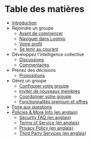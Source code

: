 # Table des matières

* [Introduction](README.md)
* Rejoindre un groupe
   * [Avant de commencer](getting_started.md)
   * [Naviguer dans Loomio](reading_loomio.md)
   * [Votre profil](your_user_profile.md)
   * [Se tenir au courant](keeping_up_to_date.md)
* Développez l'intelligence collective
   * [Discussions](discussion_threads.md)
   * [Commentaires](comments.md)
* Prenez des décisions
   * [Propositions](proposals.md)
* Gérez un groupe
   * [Configurer votre groupe](group_settings.md)
   * [Inviter de nouveaux membres](inviting_new_members.md)
   * [Coordonner votre groupe](coordinating_your_group.md)
   * [Fonctionnalités premium et offres](pricing.md)
* [Foire aux questions](frequently_asked_questions.md)
* [Policies & More Info (en anglais)](/en/policies.md)
   * [Security FAQ (en anglais)](/en/security_privacy.md)
   * [Terms of Service (en anglais)](/en/terms_of_service.md)
   * [Privacy Policy (en anglais)](/en/privacy_policy.md)
   * [Third Party Services (en anglais)](/en/third_party_services.md)
